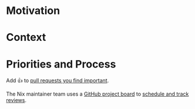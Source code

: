 # Motivation
<!-- Briefly explain what the change is about and why it is desirable. -->

# Context
<!-- Provide context. Reference open issues if available. -->

<!-- Non-trivial change: Briefly outline the implementation strategy. -->

<!-- Invasive change: Discuss alternative designs or approaches you considered. -->

<!-- Large change: Provide instructions to reviewers how to read the diff. -->

# Priorities and Process

Add :+1: to [pull requests you find important](https://github.com/NixOS/nix/pulls?q=is%3Aopen+sort%3Areactions-%2B1-desc).

The Nix maintainer team uses a [GitHub project board](https://github.com/orgs/NixOS/projects/19) to [schedule and track reviews](https://github.com/NixOS/nix/tree/master/maintainers#project-board-protocol). 
